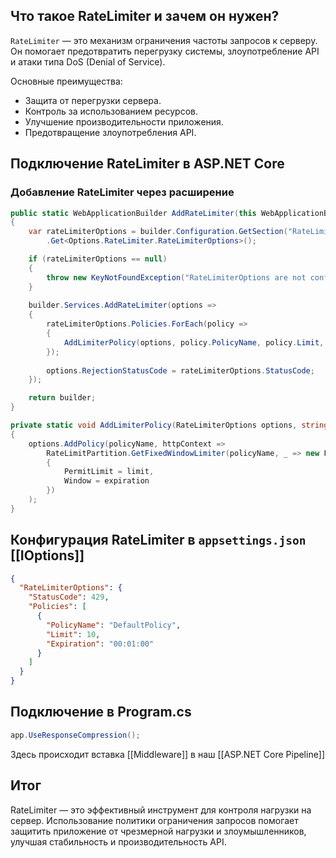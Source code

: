 ## Что такое RateLimiter и зачем он нужен?
`RateLimiter` — это механизм ограничения частоты запросов к серверу. Он помогает предотвратить перегрузку системы, злоупотребление API и атаки типа DoS (Denial of Service).

Основные преимущества:
- Защита от перегрузки сервера.
- Контроль за использованием ресурсов.
- Улучшение производительности приложения.
- Предотвращение злоупотребления API.

## Подключение RateLimiter в ASP.NET Core
### Добавление RateLimiter через расширение
```csharp
public static WebApplicationBuilder AddRateLimiter(this WebApplicationBuilder builder)
{
    var rateLimiterOptions = builder.Configuration.GetSection("RateLimiterOptions")
        .Get<Options.RateLimiter.RateLimiterOptions>();

    if (rateLimiterOptions == null)
    {
        throw new KeyNotFoundException("RateLimiterOptions are not configured correctly.");
    }
    
    builder.Services.AddRateLimiter(options =>
    {
        rateLimiterOptions.Policies.ForEach(policy =>
        {
            AddLimiterPolicy(options, policy.PolicyName, policy.Limit, policy.Expiration);
        });
        
        options.RejectionStatusCode = rateLimiterOptions.StatusCode;
    });

    return builder;
}

private static void AddLimiterPolicy(RateLimiterOptions options, string policyName, int limit, TimeSpan expiration)
{
    options.AddPolicy(policyName, httpContext =>
        RateLimitPartition.GetFixedWindowLimiter(policyName, _ => new FixedWindowRateLimiterOptions
        {
            PermitLimit = limit,
            Window = expiration
        })
    );
}
```

## Конфигурация RateLimiter в `appsettings.json` [[IOptions]]
```json
{
  "RateLimiterOptions": {
    "StatusCode": 429,
    "Policies": [
      {
        "PolicyName": "DefaultPolicy",
        "Limit": 10,
        "Expiration": "00:01:00"
      }
    ]
  }
}
```

## Подключение в Program.cs

``` csharp
app.UseResponseCompression();
```

Здесь происходит вставка [[Middleware]] в наш [[ASP.NET Core Pipeline]]

## Итог

RateLimiter — это эффективный инструмент для контроля нагрузки на сервер. Использование политики ограничения запросов помогает защитить приложение от чрезмерной нагрузки и злоумышленников, улучшая стабильность и производительность API.